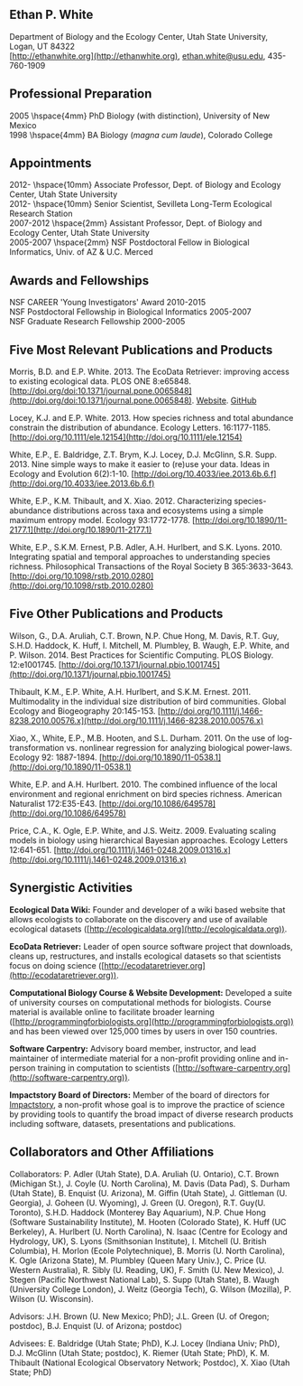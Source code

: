 ## Ethan P. White

Department of Biology and the Ecology Center, Utah State University, Logan, UT
84322  
[http://ethanwhite.org](http://ethanwhite.org),
[ethan.white@usu.edu](mailto:ethan.white@usu.edu), 435-760-1909

## Professional Preparation

2005 \hspace{4mm} PhD Biology (with distinction), University of New Mexico  
1998 \hspace{4mm} BA Biology (*magna cum laude*), Colorado College

## Appointments

2012- \hspace{10mm} Associate Professor, Dept. of Biology and Ecology Center, Utah
State University  
2012- \hspace{10mm} Senior Scientist, Sevilleta Long-Term Ecological Research
Station  
2007-2012  \hspace{2mm} Assistant Professor, Dept. of Biology and Ecology Center, Utah State
University  
2005-2007 \hspace{2mm} NSF Postdoctoral Fellow in Biological Informatics, Univ. of AZ & U.C. Merced

## Awards and Fellowships

NSF CAREER 'Young Investigators' Award 2010-2015  
NSF Postdoctoral Fellowship in Biological Informatics 2005-2007  
NSF Graduate Research Fellowship 2000-2005

## Five Most Relevant Publications and Products

Morris, B.D. and E.P. White. 2013. The EcoData Retriever: improving access to
existing ecological data. PLOS ONE
8:e65848. [http://doi.org/doi:10.1371/journal.pone.0065848](http://doi.org/doi:10.1371/journal.pone.0065848).
[Website](http://ecodataretriever.org). [GitHub](https://github.com/weecology/retriever)

Locey, K.J. and E.P. White. 2013. How species richness and total abundance
constrain the distribution of abundance. Ecology
Letters. 16:1177-1185. [http://doi.org/10.1111/ele.12154](http://doi.org/10.1111/ele.12154)

White, E.P., E. Baldridge, Z.T. Brym, K.J. Locey, D.J. McGlinn,
S.R. Supp. 2013. Nine simple ways to make it easier to (re)use your data. Ideas
in Ecology and Evolution
6(2):1-10. [http://doi.org/10.4033/iee.2013.6b.6.f](http://doi.org/10.4033/iee.2013.6b.6.f)

White, E.P., K.M. Thibault, and X. Xiao. 2012. Characterizing species-abundance
distributions across taxa and ecosystems using a simple maximum entropy
model. Ecology 93:1772-1778. [http://doi.org/10.1890/11-2177.1](http://doi.org/10.1890/11-2177.1)

White, E.P., S.K.M. Ernest, P.B. Adler, A.H. Hurlbert, and
S.K. Lyons. 2010. Integrating spatial and temporal approaches to understanding
species richness. Philosophical Transactions of the Royal Society B
365:3633-3643. [http://doi.org/10.1098/rstb.2010.0280](http://doi.org/10.1098/rstb.2010.0280)


## Five Other Publications and Products

Wilson, G., D.A. Aruliah, C.T. Brown, N.P. Chue Hong, M. Davis, R.T. Guy,
S.H.D. Haddock, K. Huff, I. Mitchell, M. Plumbley, B. Waugh, E.P. White, and
P. Wilson. 2014. Best Practices for Scientific Computing. PLOS
Biology. 12:e1001745. [http://doi.org/10.1371/journal.pbio.1001745](http://doi.org/10.1371/journal.pbio.1001745)

Thibault, K.M., E.P. White, A.H. Hurlbert, and
S.K.M. Ernest. 2011. Multimodality in the individual size distribution of bird
communities. Global Ecology and Biogeography
20:145-153. [http://doi.org/10.1111/j.1466-8238.2010.00576.x](http://doi.org/10.1111/j.1466-8238.2010.00576.x)

Xiao, X., White, E.P., M.B. Hooten, and S.L. Durham. 2011. On the use of
log-transformation vs. nonlinear regression for analyzing biological
power-laws. Ecology 92:
1887-1894. [http://doi.org/10.1890/11-0538.1](http://doi.org/10.1890/11-0538.1)

White, E.P. and A.H. Hurlbert. 2010. The combined influence of the local
environment and regional enrichment on bird species richness. American
Naturalist 172:E35-E43. [http://doi.org/10.1086/649578](http://doi.org/10.1086/649578)

Price, C.A., K. Ogle, E.P. White, and J.S. Weitz. 2009. Evaluating scaling
models in biology using hierarchical Bayesian approaches. Ecology Letters
12:641-651. [http://doi.org/10.1111/j.1461-0248.2009.01316.x](http://doi.org/10.1111/j.1461-0248.2009.01316.x)


## Synergistic Activities

**Ecological Data Wiki:** Founder and developer of a wiki based website that
allows ecologists to collaborate on the discovery and use of available
ecological datasets ([http://ecologicaldata.org](http://ecologicaldata.org)).

**EcoData Retriever:** Leader of open source software project that downloads,
cleans up, restructures, and installs ecological datasets so that scientists
focus on doing science ([http://ecodataretriever.org](http://ecodataretriever.org)).

**Computational Biology Course & Website Development:** Developed a suite of
university courses on computational methods for biologists. Course material is
available online to facilitate broader learning
([http://programmingforbiologists.org](http://programmingforbiologists.org)) and
has been viewed over 125,000 times by users in over 150 countries.

**Software Carpentry:** Advisory board member, instructor, and lead maintainer of
intermediate material for a non-profit providing online and in-person
training in computation to scientists ([http://software-carpentry.org](http://software-carpentry.org)).

**Impactstory Board of Directors:** Member of the board of directors for
[Impactstory](http://impactstory.org/), a non-profit whose goal is to improve
the practice of science by providing tools to quantify the broad impact of
diverse research products including software, datasets, presentations and
publications.


## Collaborators and Other Affiliations

Collaborators: P. Adler (Utah State), D.A. Aruliah (U. Ontario), C.T. Brown
(Michigan St.), J. Coyle (U. North Carolina), M. Davis (Data Pad), S. Durham
(Utah State), B. Enquist (U. Arizona), M. Giffin (Utah State), J. Gittleman
(U. Georgia), J. Goheen (U. Wyoming), J. Green (U. Oregon),
R.T. Guy(U. Toronto), S.H.D. Haddock (Monterey Bay Aquarium), N.P. Chue Hong
(Software Sustainability Institute), M. Hooten (Colorado State), K. Huff (UC
Berkeley), A. Hurlbert (U. North Carolina), N. Isaac (Centre for Ecology and
Hydrology, UK), S. Lyons (Smithsonian Institute), I. Mitchell (U. British
Columbia), H. Morlon (Ecole Polytechnique), B. Morris (U. North Carolina),
K. Ogle (Arizona State), M. Plumbley (Queen Mary Univ.), C. Price (U. Western
Australia), R. Sibly (U. Reading, UK), F. Smith (U. New Mexico), J. Stegen
(Pacific Northwest National Lab), S. Supp (Utah State), B. Waugh (University
College London), J. Weitz (Georgia Tech), G. Wilson (Mozilla), P. Wilson
(U. Wisconsin).

Advisors: J.H. Brown (U. New Mexico; PhD); J.L. Green (U. of Oregon; postdoc),
B.J. Enquist (U. of Arizona; postdoc)

Advisees: E. Baldridge (Utah State; PhD), K.J. Locey (Indiana Univ; PhD),
D.J. McGlinn (Utah State; postdoc), K. Riemer (Utah State; PhD), K. M. Thibault
(National Ecological Observatory Network; Postdoc), X. Xiao (Utah State; PhD)
